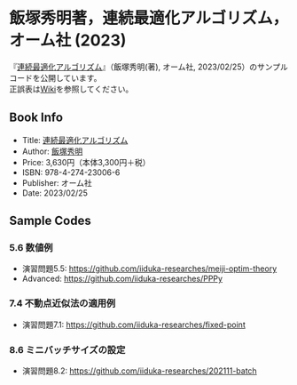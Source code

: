 # 飯塚秀明著，連続最適化アルゴリズム，オーム社 (2023)
『[連続最適化アルゴリズム](https://www.ohmsha.co.jp/book/9784274230066/)』（飯塚秀明(著), オーム社, 2023/02/25）のサンプルコードを公開しています。  
正誤表は[Wiki](https://github.com/iiduka-researches/aco/wiki)を参照してください。

## Book Info
* Title: [連続最適化アルゴリズム](https://www.ohmsha.co.jp/book/9784274230066/)
* Author: [飯塚秀明](https://iiduka.net/iiduka/default)
* Price: 3,630円（本体3,300円＋税）
* ISBN: 978-4-274-23006-6
* Publisher: オーム社
* Date: 2023/02/25

## Sample Codes
### 5.6 数値例
* 演習問題5.5: https://github.com/iiduka-researches/meiji-optim-theory
* Advanced: https://github.com/iiduka-researches/PPPy

### 7.4 不動点近似法の適用例
* 演習問題7.1: https://github.com/iiduka-researches/fixed-point

### 8.6 ミニバッチサイズの設定
* 演習問題8.2: https://github.com/iiduka-researches/202111-batch
